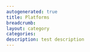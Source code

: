 ```yaml
---
autogenerated: true
title: Platforms
breadcrumb: 
layout: category
categories: 
description: test description
---
```


